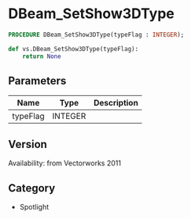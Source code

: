 # DBeam_SetShow3DType

```pascal
PROCEDURE DBeam_SetShow3DType(typeFlag : INTEGER);
```

```python
def vs.DBeam_SetShow3DType(typeFlag):
    return None
```

## Parameters
|Name|Type|Description|
|---|---|---|
|typeFlag|INTEGER|   |

## Version
Availability: from Vectorworks 2011

## Category
* Spotlight

